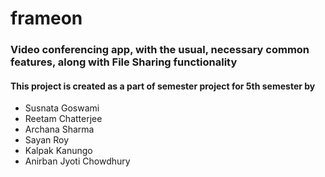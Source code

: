 # frameon
### Video conferencing app, with the usual, necessary common features, along with File Sharing functionality
#### This project is created as a part of semester project for 5th semester by 
- Susnata Goswami
- Reetam Chatterjee
- Archana Sharma
- Sayan Roy
- Kalpak Kanungo
- Anirban Jyoti Chowdhury
